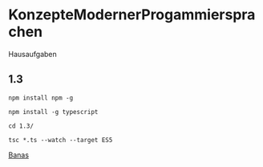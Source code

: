 # KonzepteModernerProgammiersprachen
Hausaufgaben

## 1.3
`npm install npm -g`

`npm install -g typescript`

`cd 1.3/`

`tsc *.ts --watch --target ES5`

[Banas](https://www.youtube.com/watch?v=-PR_XqW9JJU)
